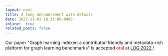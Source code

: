 ```yaml
---
layout: post
title: A long announcement with details
date: 2022-11-01 16:11:00-0400
inline:  true
related_posts: false
---
```


Our paper "Graph learning indexer: a contributor-friendly and metadata-rich platform for graph learning benchmarks" is accepted <a style="color: red;"> oral </a> at <a href= "http://log2022.logconference.org"> LOG 2022 </a>!
